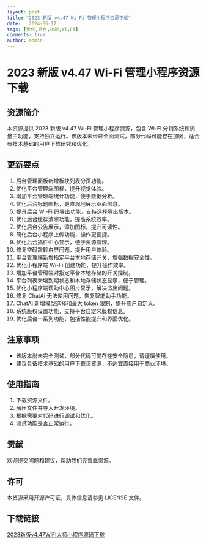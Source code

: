 ```yaml
---
layout: post
title: "2023 新版 v4.47 Wi-Fi 管理小程序资源下载"
date:   2024-06-17
tags: [优化,后台,功能,Wi,Fi]
comments: true
author: admin
---
```

# 2023 新版 v4.47 Wi-Fi 管理小程序资源下载

## 资源简介

本资源提供 2023 新版 v4.47 Wi-Fi 管理小程序资源，包含 Wi-Fi 分销系统和流量主功能，支持独立运行。该版本未经过全面测试，部分代码可能存在加密，适合有技术基础的用户下载研究和优化。

## 更新要点

1. 后台管理面板新增板块列表分页功能。
2. 优化平台管理端图标，提升视觉体验。
3. 增加平台管理端统计功能，便于数据分析。
4. 优化后台标题图标，更直观地展示页面信息。
5. 提升后台 Wi-Fi 码导出功能，支持选择导出版本。
6. 优化后台缓存清除功能，提高系统效率。
7. 优化后台公告展示，添加图标，提升可读性。
8. 简化后台小程序上传功能，操作更便捷。
9. 优化后台插件中心显示，便于资源管理。
10. 修复空码跳转白屏问题，提升用户体验。
11. 平台管理端新增指定平台本地存储开关，增强数据安全性。
12. 优化小程序端 Wi-Fi 创建功能，提升操作效率。
13. 增加平台管理端对指定平台本地存储的开关控制。
14. 平台列表新增到期状态和本地存储状态显示，便于管理。
15. 优化小程序端帮助中心图片显示，解决溢出问题。
16. 修复 ChatAi 无法使用问题，恢复智能助手功能。
17. ChatAi 新增模型选择和最大 token 限制，提升用户自定义。
18. 系统版权设置功能，支持平台自定义版权信息。
19. 优化后台一系列功能，包括性能提升和界面优化。

## 注意事项

- 该版本尚未完全测试，部分代码可能存在安全隐患，请谨慎使用。
- 建议具备技术基础的用户下载该资源，不适宜直接用于商业环境。

## 使用指南

1. 下载资源文件。
2. 解压文件并导入开发环境。
3. 根据需要对代码进行调试和优化。
4. 测试功能是否正常运行。

## 贡献

欢迎提交问题和建议，帮助我们完善此资源。

## 许可

本资源采用开源许可证，具体信息请参见 LICENSE 文件。

## 下载链接

[2023新版v4.47WIFI大师小程序源码下载](https://pan.quark.cn/s/efff1e88ed5b)